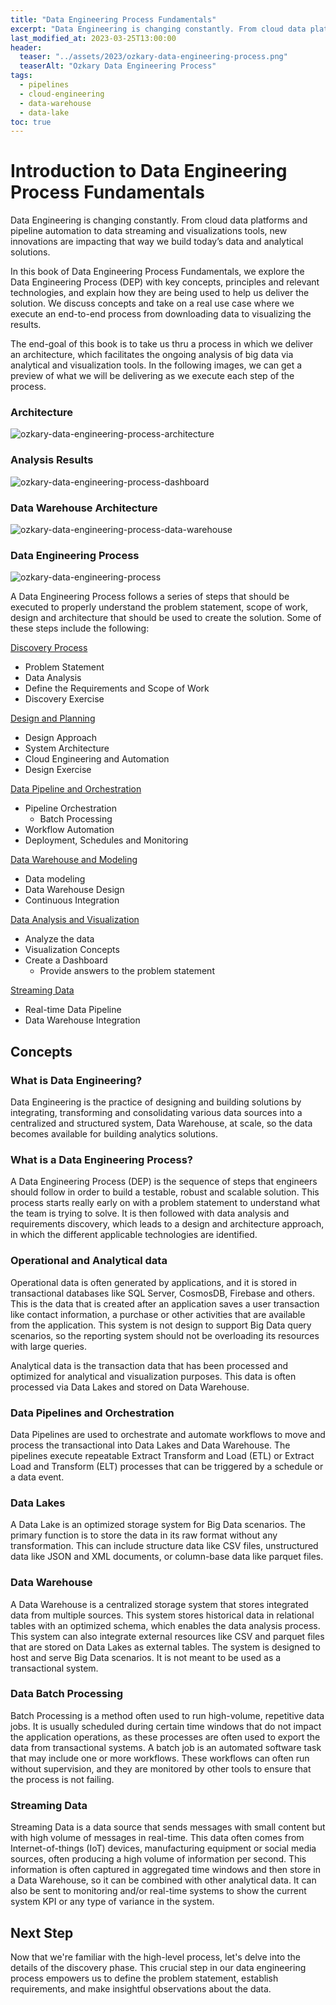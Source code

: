 ```yaml
---
title: "Data Engineering Process Fundamentals"
excerpt: "Data Engineering is changing constantly. From cloud data platforms and pipeline automation to data streaming and visualizations tools, new innovations are impacting that way we build today’s data and analytical solutions. This is an overview of Data Engineering Process with hands-on code samples."
last_modified_at: 2023-03-25T13:00:00
header:
  teaser: "../assets/2023/ozkary-data-engineering-process.png"
  teaserAlt: "Ozkary Data Engineering Process"
tags: 
  - pipelines  
  - cloud-engineering
  - data-warehouse
  - data-lake
toc: true
---
```

# Introduction to Data Engineering Process Fundamentals 

Data Engineering is changing constantly. From cloud data platforms and pipeline automation to data streaming and visualizations tools, new innovations are impacting that way we build today’s data and analytical solutions. 

In this book of Data Engineering Process Fundamentals, we explore the Data Engineering Process (DEP) with key concepts, principles and relevant technologies, and explain how they are being used to help us deliver the solution. We discuss concepts and take on a real use case where we execute an end-to-end process from downloading data to visualizing the results. 

The end-goal of this book is to take us thru a process in which we deliver an architecture, which facilitates the ongoing analysis of big data via analytical and visualization tools. In the following images, we can get a preview of what we will be delivering as we execute each step of the process. 

### Architecture

![ozkary-data-engineering-process-architecture](images/ozkary-data-engineering-process-architecture.png "Data Engineering Process - Architecture")

### Analysis Results

![ozkary-data-engineering-process-dashboard](images/ozkary-data-engineering-process-dashboard.png "Data Engineering Process - Dashboard")

### Data Warehouse Architecture

![ozkary-data-engineering-process-data-warehouse](images/ozkary-data-engineering-process-data-warehouse-design.png "Data Engineering Process - Data Warehouse")


### Data Engineering Process

![ozkary-data-engineering-process](images/ozkary-data-engineering-process.png "Data Engineering Process - Overview")

A Data Engineering Process follows a series of steps that should be executed to properly understand the problem statement, scope of work, design and architecture that should be used to create the solution. Some of these steps include the following:

[Discovery Process](#sec-discovery)
  - Problem Statement
  - Data Analysis
  - Define the Requirements and Scope of Work
  - Discovery Exercise

[Design and Planning](#sec-design)
  - Design Approach
  - System Architecture
  - Cloud Engineering and Automation
  - Design Exercise

[Data Pipeline and Orchestration](#sec-pipeline)
  - Pipeline Orchestration
    - Batch Processing
  - Workflow Automation
  - Deployment, Schedules and Monitoring

[Data Warehouse and Modeling](#sec-dw)
  - Data modeling
  - Data Warehouse Design
  - Continuous Integration

[Data Analysis and Visualization](#sec-analysis)
  - Analyze the data
  - Visualization Concepts
  - Create a Dashboard
    - Provide answers to the problem statement
 
[Streaming Data](#sec-streaming)
  - Real-time Data Pipeline
  - Data Warehouse Integration  
  
## Concepts 

### What is Data Engineering?

Data Engineering is the practice of designing and building solutions by integrating, transforming and consolidating various data sources into a centralized and structured system, Data Warehouse, at scale, so the data becomes available for building analytics solutions.

### What is a Data Engineering Process?

A Data Engineering Process (DEP) is the sequence of steps that engineers should follow in order to build a testable, robust and scalable solution. This process starts really early on with a problem statement to understand what the team is trying to solve. It is then followed with data analysis and requirements discovery, which leads to a design and architecture approach, in which the different applicable technologies are identified.

### Operational and Analytical data

Operational data is often generated by applications, and it is stored in transactional databases like SQL Server, CosmosDB, Firebase and others. This is the data that is created after an application saves a user transaction like contact information, a purchase or other activities that are available from the application. This system is not design to support Big Data query scenarios, so the reporting system should not be overloading its resources with large queries.

Analytical data is the transaction data that has been processed and optimized for analytical and visualization purposes. This data is often processed via Data Lakes and stored on Data Warehouse.

### Data Pipelines and Orchestration

Data Pipelines are used to orchestrate and automate workflows to move and process the transactional into Data Lakes and Data Warehouse. The pipelines execute repeatable Extract Transform and Load (ETL) or Extract Load and Transform (ELT) processes that can be triggered by a schedule or a data event. 

### Data Lakes

A Data Lake is an optimized storage system for Big Data scenarios. The primary function is to store the data in its raw format without any transformation. This can include structure data like CSV files, unstructured data like JSON and XML documents, or column-base data like parquet files.

### Data Warehouse

A Data Warehouse is a centralized storage system that stores integrated data from multiple sources. This system stores historical data in relational tables with an optimized schema, which enables the data analysis process. This system can also integrate external resources like CSV and parquet files that are stored on Data Lakes as external tables. The system is designed to host and serve Big Data scenarios. It is not meant to be used as a transactional system. 

### Data Batch Processing

Batch Processing is a method often used to run high-volume, repetitive data jobs. It is usually scheduled during certain time windows that do not impact the application operations, as these processes are often used to export the data from transactional systems.  A batch job is an automated software task that may include one or more workflows. These workflows can often run without supervision, and they are monitored by other tools to ensure that the process is not failing. 

### Streaming Data

Streaming Data is a data source that sends messages with small content but with high volume of messages in real-time. This data often comes from Internet-of-things (IoT) devices, manufacturing equipment or social media sources, often producing a high volume of information per second. This information is often captured in aggregated time windows and then store in a Data Warehouse, so it can be combined with other analytical data. It can also be sent to monitoring and/or real-time systems to show the current system KPI or any type of variance in the system.

## Next Step

Now that we're familiar with the high-level process, let's delve into the details of the discovery phase. This crucial step in our data engineering process empowers us to define the problem statement, establish requirements, and make insightful observations about the data.
